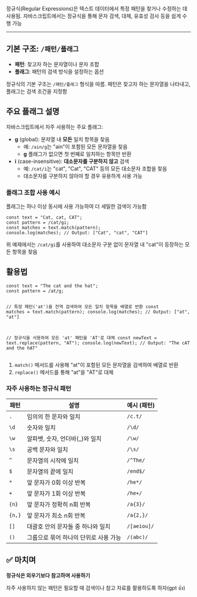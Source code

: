 <p>정규식(Regular Expressions)은 텍스트 데이터에서 특정 패턴을 찾거나 수정하는 데 사용됨. 자바스크립트에서는 정규식을 통해 문자 검색, 대체, 유효성 검사 등을 쉽게 수행 가능</p>
<hr />
<h2 id="기본-구조-패턴플래그">기본 구조: <code>/패턴/플래그</code></h2>
<ul>
<li><strong>패턴</strong>: 찾고자 하는 문자열이나 문자 조합</li>
<li><strong>플래그</strong>: 패턴의 검색 방식을 설정하는 옵션</li>
</ul>
<p>정규식의 기본 구조는 <code>/패턴/플래그</code> 형식을 따름. 패턴은 찾고자 하는 문자열을 나타내고, 플래그는 검색 조건을 지정함</p>
<h2 id="주요-플래그-설명">주요 플래그 설명</h2>
<p>자바스크립트에서 자주 사용하는 주요 플래그:</p>
<ul>
<li><strong>g</strong> (global): 문자열 내 <strong>모든</strong> 일치 항목을 찾음<ul>
<li>예: <code>/ain/g</code>는 &quot;ain&quot;이 포함된 모든 문자열을 찾음</li>
<li><strong>g</strong> 플래그가 없으면 첫 번째로 일치하는 항목만 반환</li>
</ul>
</li>
<li><strong>i</strong> (case-insensitive): <strong>대소문자를 구분하지 않고</strong> 검색<ul>
<li>예: <code>/cat/i</code>는 &quot;cat&quot;, &quot;Cat&quot;, &quot;CAT&quot; 등의 모든 대소문자 조합을 찾음</li>
<li>대소문자를 구분하지 않아야 할 경우 유용하게 사용 가능</li>
</ul>
</li>
</ul>
<h3 id="플래그-조합-사용-예시">플래그 조합 사용 예시</h3>
<p>플래그는 하나 이상 동시에 사용 가능하여 더 세밀한 검색이 가능함</p>
<pre><code class="language-jsx">const text = &quot;Cat, cat, CAT&quot;;
const pattern = /cat/gi;
const matches = text.match(pattern);
console.log(matches); // Output: [&quot;Cat&quot;, &quot;cat&quot;, &quot;CAT&quot;]</code></pre>
<p>위 예제에서는 <code>/cat/gi</code>를 사용하여 대소문자 구분 없이 문자열 내 &quot;cat&quot;이 등장하는 모든 항목을 찾음</p>
<h2 id="활용법">활용법</h2>
<pre><code class="language-jsx">const text = &quot;The cat and the hat&quot;;
const pattern = /at/g;

// 특정 패턴('at')을 전역 검색하여 모든 일치 항목을 배열로 반환
const matches = text.match(pattern);
console.log(matches); // Output: [&quot;at&quot;, &quot;at&quot;]

// 정규식을 사용하여 모든 'at' 패턴을 'AT'로 대체
const newText = text.replace(pattern, &quot;AT&quot;);
console.log(newText); // Output: &quot;The cAT and the hAT&quot;</code></pre>
<ol>
<li><code>match()</code> 메서드를 사용해 &quot;at&quot;이 포함된 모든 문자열을 검색하여 배열로 반환</li>
<li><code>replace()</code> 메서드를 통해 &quot;at&quot;을 &quot;AT&quot;로 대체</li>
</ol>
<h3 id="자주-사용하는-정규식-패턴">자주 사용하는 정규식 패턴</h3>
<table>
<thead>
<tr>
<th>패턴</th>
<th>설명</th>
<th>예시 (패턴)</th>
</tr>
</thead>
<tbody><tr>
<td><code>.</code></td>
<td>임의의 한 문자와 일치</td>
<td><code>/c.t/</code></td>
</tr>
<tr>
<td><code>\d</code></td>
<td>숫자와 일치</td>
<td><code>/\d/</code></td>
</tr>
<tr>
<td><code>\w</code></td>
<td>알파벳, 숫자, 언더바(_)와 일치</td>
<td><code>/\w/</code></td>
</tr>
<tr>
<td><code>\s</code></td>
<td>공백 문자와 일치</td>
<td><code>/\s/</code></td>
</tr>
<tr>
<td><code>^</code></td>
<td>문자열의 시작에 일치</td>
<td><code>/^The/</code></td>
</tr>
<tr>
<td><code>$</code></td>
<td>문자열의 끝에 일치</td>
<td><code>/end$/</code></td>
</tr>
<tr>
<td><code>*</code></td>
<td>앞 문자가 0회 이상 반복</td>
<td><code>/he*/</code></td>
</tr>
<tr>
<td><code>+</code></td>
<td>앞 문자가 1회 이상 반복</td>
<td><code>/he+/</code></td>
</tr>
<tr>
<td><code>{n}</code></td>
<td>앞 문자가 정확히 n회 반복</td>
<td><code>/a{3}/</code></td>
</tr>
<tr>
<td><code>{n,}</code></td>
<td>앞 문자가 최소 n회 반복</td>
<td><code>/a{2,}/</code></td>
</tr>
<tr>
<td><code>[]</code></td>
<td>대괄호 안의 문자들 중 하나와 일치</td>
<td><code>/[aeiou]/</code></td>
</tr>
<tr>
<td><code>()</code></td>
<td>그룹으로 묶어 하나의 단위로 사용 가능</td>
<td><code>/(abc)/</code></td>
</tr>
</tbody></table>
<h2 id="✅-마치며">✅ 마치며</h2>
<p><strong>정규식은 외우기보다 참고하며 사용하기</strong></p>
<p>자주 사용하지 않는 패턴은 필요할 때 검색이나 참고 자료를 활용하도록 하자(gpt 👍)</p>